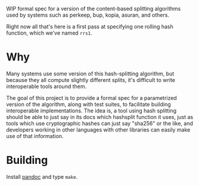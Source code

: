WIP formal spec for a version of the content-based splitting algorithms
used by systems such as perkeep, bup, kopia, asuran, and others.

Right now all that's here is a first pass at specifying one rolling hash
function, which we've named `rrs1`.

# Why

Many systems use some version of this hash-splitting algorithm, but
because they all compute slightly different splits, it's difficult to
write interoperable tools around them.

The goal of this project is to provide a formal spec for a parametrized
version of the algorithm, along with test suites, to facilitate building
interoperable implementations. The idea is, a tool using hash splitting
should be able to just say in its docs which hashsplit function it uses,
just as tools which use cryptographic hashes can just say "sha256" or
the like, and developers working in other languages with other libraries
can easily make use of that information.

# Building

Install [pandoc](https://pandoc.org) and type `make`.
